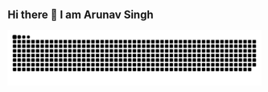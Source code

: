## Hi there 👋 I am Arunav Singh

<!--
**arunav999/arunav999** is a ✨ _special_ ✨ repository because its `README.md` (this file) appears on your GitHub profile.

Here are some ideas to get you started:

- 🔭 I’m currently working on ...
- 🌱 I’m currently learning ...
- 👯 I’m looking to collaborate on ...
- 🤔 I’m looking for help with ...
- 💬 Ask me about ...
- 📫 How to reach me: ...
- 😄 Pronouns: ...
- ⚡ Fun fact: ...
-->

<picture>
  <source media="(prefers-color-scheme: dark)" srcset="https://raw.githubusercontent.com/arunav999/arunav999/output/github-snake-dark.svg" />
  <source media="(prefers-color-scheme: light)" srcset="https://raw.githubusercontent.com/arunav999/arunav999/output/github-snake.svg" />
  <img alt="github-snake" src="https://raw.githubusercontent.com/arunav999/arunav999/output/github-snake.svg" />
</picture>
